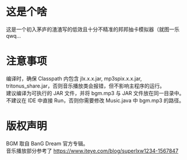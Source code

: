 # 这是个啥
这是一个初入茅庐的渣渣写的低效且十分不精准的邦邦抽卡模拟器（就图一乐qwq...
# 注意事项
编译时，确保 Classpath 内包含 jlx.x.x.jar, mp3spix.x.x.jar, tritonus_share.jar，否则音乐播放类会报错，但不影响主程序的运行。  
建议编译为可执行的 JAR 文件，并将 bgm.mp3 与 JAR 文件放在同一目录中。  
不建议在 IDE 中直接 Run，否则你需要修改 Music.java 中 bgm.mp3 的路径。
# 版权声明
BGM 取自 BanG Dream 官方专辑。  
音乐播放部分参考了 https://www.iteye.com/blog/superlxw1234-1567847
